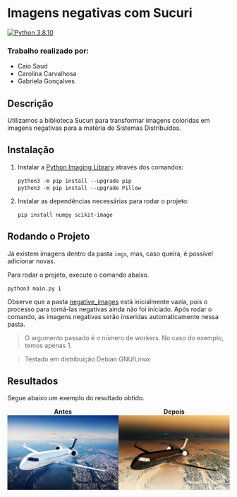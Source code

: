 # Imagens negativas com Sucuri 
[![Python 3.8.10](https://img.shields.io/badge/python-3.8.10-blue.svg)](https://www.python.org/downloads/release/python-360/)

### Trabalho realizado por: 
- Caio Saud
- Carolina Carvalhosa
- Gabriela Gonçalves

## Descrição

Utilizamos a biblioteca Sucuri para transformar imagens coloridas em imagens negativas para a matéria de Sistemas Distribuídos.


## Instalação

1. Instalar a [Python Imaging Library](https://pillow.readthedocs.io/en/stable/installation.html) através dos comandos:

    ```
    python3 -m pip install --upgrade pip
    python3 -m pip install --upgrade Pillow
    ```

2. Instalar as dependências necessárias para rodar o projeto:

    ```
    pip install numpy scikit-image
    ```


## Rodando o Projeto

Já existem imagens dentro da pasta `imgs`, mas, caso queira, é possível adicionar novas.

Para rodar o projeto, execute o comando abaixo.

```
python3 main.py 1
```

Observe que a pasta [negative_images](./negative_imgs/) está inicialmente vazia, pois o processo para torná-las negativas ainda não foi iniciado. Após rodar o comando, as imagens negativas serão inseridas automaticamente nessa pasta. 

> O argumento passado é o número de workers. No caso do exemplo, temos apenas 1.

> Testado em distribuição Debian GNU/Linux 


## Resultados

Segue abaixo um exemplo do resultado obtido.

<div style="display:flex;  justify-content:center; text-align:center">
    <div>
        <strong>Antes</strong><br>
        <img src="./results/original_image.jpeg" width="350" alt="Antes">
    </div>
    <div>
        <strong>Depois</strong><br>
        <img src="./results/negative_image.png" width="350" alt="Depois">
    </div>
</div>
